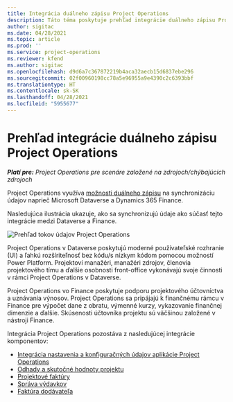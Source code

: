 ```yaml
---
title: Integrácia duálneho zápisu Project Operations
description: Táto téma poskytuje prehľad integrácie duálneho zápisu Project Operations.
author: sigitac
ms.date: 04/28/2021
ms.topic: article
ms.prod: ''
ms.service: project-operations
ms.reviewer: kfend
ms.author: sigitac
ms.openlocfilehash: d9d6a7c367872219b4aca32aecb15d6837ebe296
ms.sourcegitcommit: 02f00960198cc78a5e96955a9e4390c2c6393bbf
ms.translationtype: HT
ms.contentlocale: sk-SK
ms.lasthandoff: 04/28/2021
ms.locfileid: "5955677"
---
```

# <a name="project-operations-dual-write-integration-overview"></a>Prehľad integrácie duálneho zápisu Project Operations

_**Platí pre:** Project Operations pre scenáre založené na zdrojoch/chýbajúcich zdrojoch_

Project Operations využíva [možnosti duálneho zápisu](/dynamics365/fin-ops-core/dev-itpro/data-entities/dual-write/dual-write-home-page) na synchronizáciu údajov naprieč Microsoft Dataverse a Dynamics 365 Finance.

Nasledujúca ilustrácia ukazuje, ako sa synchronizujú údaje ako súčasť tejto integrácie medzi Dataverse a Finance.

![Prehľad tokov údajov Project Operations](./media/ProjectOperationsFlows.jpg)

Project Operations v Dataverse poskytujú moderné používateľské rozhranie (UI) a ľahkú rozšíriteľnosť bez kódu/s nízkym kódom pomocou možností Power Platform. Projektoví manažéri, manažéri zdrojov, členovia projektového tímu a ďalšie osobnosti front-office vykonávajú svoje činnosti v rámci Project Operations v Dataverse.

Project Operations vo Finance poskytuje podporu projektového účtovníctva a uznávania výnosov. Project Operations sa pripájajú k finančnému rámcu v Finance pre výpočet dane z obratu, výmenné kurzy, vykazovanie finančnej dimenzie a ďalšie. Skúsenosti účtovníka projektu sú väčšinou založené v nástroji Finance.

Integrácia Project Operations pozostáva z nasledujúcej integrácie komponentov:


- [Integrácia nastavenia a konfiguračných údajov aplikácie Project Operations](resource-dual-write-setup-integration.md) 
- [Odhady a skutočné hodnoty projektu](resource-dual-write-estimates-actuals.md)
- [Projektové faktúry](resource-dual-write-project-invoice.md)
- [Správa výdavkov](resource-dual-write-expense.md)
- [Faktúra dodávateľa](resource-dual-write-vendor-invoice.md)

